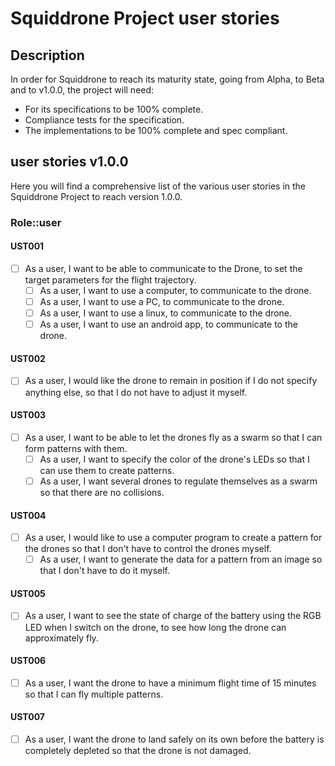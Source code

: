 # Squiddrone Project user stories

## Description

In order for Squiddrone to reach its maturity state, going from Alpha, to Beta and to v1.0.0, the project will need:

- For its specifications to be 100% complete.
- Compliance tests for the specification.
- The implementations to be 100% complete and spec compliant.

## user stories v1.0.0

Here you will find a comprehensive list of the various user stories in the Squiddrone Project to reach version 1.0.0.

### Role::user
#### UST001
- [ ] As a user, I want to be able to communicate to the Drone, to set the target parameters for the flight trajectory.
    - [ ] As a user, I want to use a computer, to communicate to the drone.
    - [ ] As a user, I want to use a PC, to communicate to the drone.
    - [ ] As a user, I want to use a linux, to communicate to the drone.
    - [ ] As a user, I want to use an android app, to communicate to the drone.
#### UST002
- [ ] As a user, I would like the drone to remain in position if I do not specify anything else, so that I do not have to adjust it myself.
#### UST003
- [ ] As a user, I want to be able to let the drones fly as a swarm so that I can form patterns with them.
    - [ ] As a user, I want to specify the color of the drone's LEDs so that I can use them to create patterns.
    - [ ] As a user, I want several drones to regulate themselves as a swarm so that there are no collisions.
#### UST004
- [ ] As a user, I would like to use a computer program to create a pattern for the drones so that I don't have to control the drones myself.
    - [ ] As a user, I want to generate the data for a pattern from an image so that I don't have to do it myself.
#### UST005
- [ ] As a user, I want to see the state of charge of the battery using the RGB LED when I switch on the drone, to see how long the drone can approximately fly.
#### UST006
- [ ] As a user, I want the drone to have a minimum flight time of 15 minutes so that I can fly multiple patterns.
#### UST007
- [ ] As a user, I want the drone to land safely on its own before the battery is completely depleted so that the drone is not damaged.

